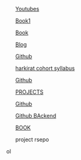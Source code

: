 



<!DOCTYPE html>
<html lang="en">
<head>
    <meta charset="UTF-8">
    <meta name="viewport" content="width=device-width, initial-scale=1.0">
    <title>Python Resources</title>
    <div>
        <ol><a href="https://www.youtube.com/playlist?list=PLsyeobzWxl7poL9JTVyndKe62ieoN-MZ3">Youtubes</a></ol>
        <ol><a href="c:\Users\ASUS\Downloads\thinkpython2.pdf">Book1</a></ol>
        <ol><a href="https://automatetheboringstuff.com/">Book</a></ol>
 <ol><a href="https://medium.com/@Coursesteach/best-free-resources-to-learn-python-ba9def93c9ed">Blog</a></ol>
<ol><a href="https://github.com/SkalskiP/courses?tab=readme-ov-file">Github</a></ol>
        <ol><a href="https://quickest-juniper-f9c.notion.site/Cohort-2-0-FullStack-Open-Source-6b6c2a9f1282499aba4782b88bf7e204)">harkirat cohort syllabus</a></ol>
     <ol><a href="https://github.com/SkalskiP/courses?tab=readme-ov-file">Github</a></ol>
     <ol><a href="https://github.com/codecrafters-io/build-your-own-x)(https://www.kashipara.com">PROJECTS</a></ol>
        <ol><a href="https://github.com/lukasz-madon/awesome-remote-job">Github</a></ol>
        <ol><a href="[https://github.com/lukasz-madon/awesome-remote-job](https://github.com/zhashkevych/awesome-backend?fbclid=PAZXh0bgNhZW0CMTEAAaYvobrHNYjEaz9Fp4BKCCjzSj8NIsuOrzypCgR_Mi-pU9fzTMUfre8vH40_aem_Fm9vJrJqvnJPq4uGh_Djdg)">Github  BAckend</a></ol>
       <ol><a href="https://django-book-new.readthedocs.io/en/latest/chapter02.html">BOOK</a></ol>
        <ol><a href="https://github.com/Mrinank-Bhowmick/python-beginner-projects"></a>project rsepo</ol>ol
    </div>
</head>
<body>
    
</body>
</html>
